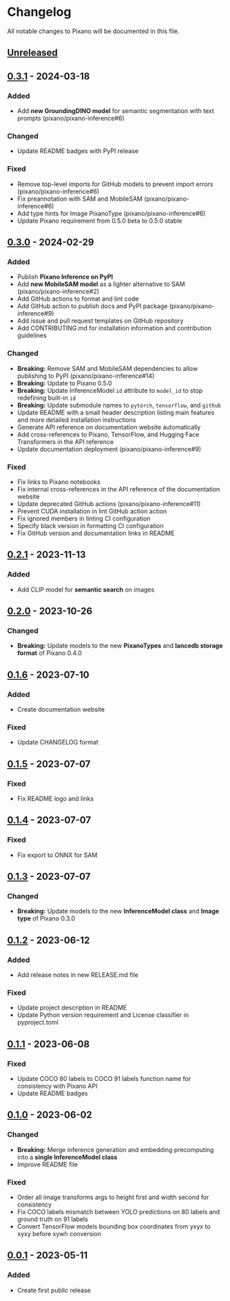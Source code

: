 # Changelog

All notable changes to Pixano will be documented in this file.

## [Unreleased]

## [0.3.1] - 2024-03-18

### Added

- Add **new GroundingDINO model** for semantic segmentation with text prompts (pixano/pixano-inference#6)

### Changed

- Update README badges with PyPI release

### Fixed

- Remove top-level imports for GitHub models to prevent import errors (pixano/pixano-inference#6)
- Fix preannotation with SAM and MobileSAM (pixano/pixano-inference#6)
- Add type hints for Image PixanoType (pixano/pixano-inference#6)
- Update Pixano requirement from 0.5.0 beta to 0.5.0 stable

## [0.3.0] - 2024-02-29

### Added

- Publish **Pixano Inference on PyPI**
- Add **new MobileSAM model** as a lighter alternative to SAM (pixano/pixano-inference#2)
- Add GitHub actions to format and lint code
- Add GitHub action to publish docs and PyPI package (pixano/pixano-inference#9)
- Add issue and pull request templates on GitHub repository
- Add CONTRIBUTING.md for installation information and contribution guidelines

### Changed

- **Breaking:** Remove SAM and MobileSAM dependencies to allow publishing to PyPI (pixano/pixano-inference#14)
- **Breaking:** Update to Pixano 0.5.0
- **Breaking:** Update InferenceModel `id` attribute to `model_id` to stop redefining built-in `id`
- **Breaking:** Update submodule names to `pytorch`, `tensorflow`, and `github`
- Update README with a small header description listing main features and more detailed installation instructions
- Generate API reference on documentation website automatically
- Add cross-references to Pixano, TensorFlow, and Hugging Face Transformers in the API reference
- Update documentation deployment (pixano/pixano-inference#9)

### Fixed

- Fix links to Pixano notebooks
- Fix internal cross-references in the API reference of the documentation website
- Update deprecated GitHub actions (pixano/pixano-inference#11)
- Prevent CUDA installation in lint GitHub action action
- Fix ignored members in linting CI configuration
- Specify black version in formatting CI configuration
- Fix GitHub version and documentation links in README

## [0.2.1] - 2023-11-13

### Added

- Add CLIP model for **semantic search** on images

## [0.2.0] - 2023-10-26

### Changed

- **Breaking:** Update models to the new **PixanoTypes** and **lancedb storage format** of Pixano 0.4.0

## [0.1.6] - 2023-07-10

### Added

- Create documentation website

### Fixed

- Update CHANGELOG format

## [0.1.5] - 2023-07-07

### Fixed

- Fix README logo and links

## [0.1.4] - 2023-07-07

### Fixed

- Fix export to ONNX for SAM

## [0.1.3] - 2023-07-07

### Changed

- **Breaking:** Update models to the new **InferenceModel class** and **Image type** of Pixano 0.3.0

## [0.1.2] - 2023-06-12

### Added

- Add release notes in new RELEASE.md file

### Fixed

- Update project description in README
- Update Python version requirement and License classifier in pyproject.toml

## [0.1.1] - 2023-06-08

### Fixed

- Update COCO 80 labels to COCO 91 labels function name for consistency with Pixano API
- Update README badges

## [0.1.0] - 2023-06-02

### Changed

- **Breaking:** Merge inference generation and embedding precomputing into a **single InferenceModel class**
- Improve README file

### Fixed

- Order all image transforms args to height first and width second for consistency
- Fix COCO labels mismatch between YOLO predictions on 80 labels and ground truth on 91 labels
- Convert TensorFlow models bounding box coordinates from yxyx to xyxy before xywh conversion

## [0.0.1] - 2023-05-11

### Added

- Create first public release

[Unreleased]: https://github.com/pixano/pixano-inference/compare/main...develop
[0.3.1]: https://github.com/pixano/pixano-inference/compare/v0.3.0...v0.3.1
[0.3.0]: https://github.com/pixano/pixano-inference/compare/v0.2.1...v0.3.0
[0.2.1]: https://github.com/pixano/pixano-inference/compare/v0.2.0...v0.2.1
[0.2.0]: https://github.com/pixano/pixano-inference/compare/v0.1.6...v0.2.0
[0.1.6]: https://github.com/pixano/pixano-inference/compare/v0.1.5...v0.1.6
[0.1.5]: https://github.com/pixano/pixano-inference/compare/v0.1.4...v0.1.5
[0.1.4]: https://github.com/pixano/pixano-inference/compare/v0.1.3...v0.1.4
[0.1.3]: https://github.com/pixano/pixano-inference/compare/v0.1.2...v0.1.3
[0.1.2]: https://github.com/pixano/pixano-inference/compare/v0.1.1...v0.1.2
[0.1.1]: https://github.com/pixano/pixano-inference/compare/v0.1.0...v0.1.1
[0.1.0]: https://github.com/pixano/pixano-inference/compare/v0.0.1...v0.1.0
[0.0.1]: https://github.com/pixano/pixano-inference/releases/tag/v0.0.1
